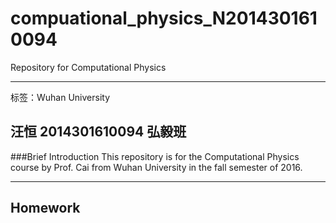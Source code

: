 # compuational_physics_N2014301610094

Repository for Computational Physics

---
标签：Wuhan University

**汪恒 2014301610094 弘毅班**
---
###Brief Introduction
This repository is for the Computational Physics course by Prof. Cai from Wuhan University in the fall semester of 2016.

---
**Homework**
---
